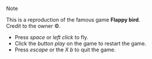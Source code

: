 > [!NOTE]
> This is a reproduction of the famous game **Flappy bird**.<br>
> Credit to the owner ©️.

- Press *space* or *left click* to fly.<br>
- Click the *button play* on the game to restart the game.<br>
- Press *escape* or the *X b* to quit the game.<br>
